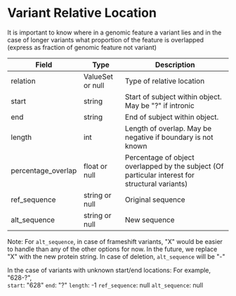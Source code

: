 # Variant Relative Location

It is important to know where in a genomic feature a variant lies and in the case of longer variants what proportion of the feature is overlapped (express as fraction of genomic feature not variant)

| Field             | Type            | Description
|-------------------|-----------------|---------------------
| relation          | ValueSet or null        | Type of relative location 
| start             | string             | Start of subject within object. May be "?" if intronic
| end               | string             | End of subject within object.  
| length            | int             | Length of overlap. May be negative if boundary is not known
| percentage_overlap| float or null         | Percentage of object overlapped by the subject (Of particular interest for structural variants)
| ref_sequence   | string or null          | Original sequence 
| alt_sequence   | string  or null        | New sequence 


Note: 
For `alt_sequence`, in case of frameshift variants, "X" would be easier to handle than any of the other options for now. In the future, we replace "X" with the new protein string.
In case of deletion, `alt_sequence` will be "-" 

In the case of variants with unknown start/end locations:
For example, "628-?",  
`start`: "628"
`end`: "?"
`length`: -1
`ref_sequence`: null
`alt_sequence`: null








